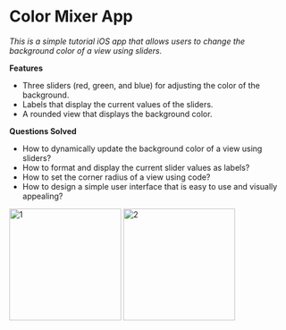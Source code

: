 # Color Mixer App

*This is a simple tutorial iOS app that allows users to change the background color of a view using sliders.*

**Features**

- Three sliders (red, green, and blue) for adjusting the color of the background.
- Labels that display the current values of the sliders.
- A rounded view that displays the background color.

**Questions Solved**

- How to dynamically update the background color of a view using sliders?
- How to format and display the current slider values as labels?
- How to set the corner radius of a view using code?
- How to design a simple user interface that is easy to use and visually appealing?

<img width="200" alt="1" src="https://user-images.githubusercontent.com/24369933/228046564-34027b8a-efe9-4f52-bac7-5063a8f6e9ba.png"> <img width="200" alt="2" src="https://user-images.githubusercontent.com/24369933/228046634-b4b3f0df-21f3-4f26-91d5-c0602fc9b2a3.png">
